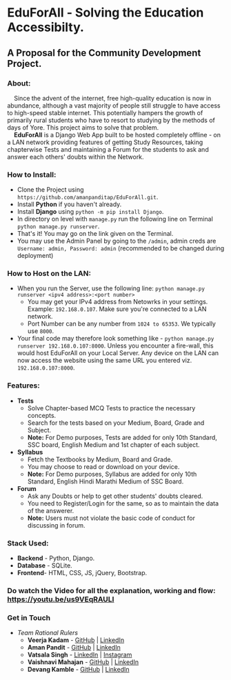# EduForAll - Solving the Education Accessibilty.
## A Proposal for the Community Development Project.

### About:
&nbsp;&nbsp;&nbsp;&nbsp;Since the advent of the internet, free high-quality education is now in abundance, although a vast majority of people still struggle to have access to high-speed stable internet. This potentially hampers the growth of primarily rural students who have to resort to studying by the methods of days of Yore. This project aims to solve that problem.<br>
&nbsp;&nbsp;&nbsp;&nbsp;**EduForAll** is a Django Web App built to be hosted completely offline - on a LAN network providing features of getting Study Resources, taking chapterwise Tests and maintaining a Forum for the students to ask and answer each others' doubts within the Network.

### How to Install:
- Clone the Project using `https://github.com/amanpanditap/EduForAll.git`.
- Install **Python** if you haven't already.
- Install **Django** using  `python -m pip install Django`.
- In directory on level with `manage.py` run the following line on Terminal `python manage.py runserver`.
- That's it! You may go on the link given on the Terminal.
- You may use the Admin Panel by going to the `/admin`, admin creds are `Username: admin, Password: admin` (recommended to be changed during deployment)

### How to Host on the LAN:
- When you run the Server, use the following line: `python manage.py runserver <ipv4 address>:<port number>`
  - You may get your IPv4 address from Netowrks in your settings. Example: `192.168.0.107`. Make sure you're connected to a LAN network.
  - Port Number can be any number from `1024 to 65353`. We typically use `8000`.
- Your final code may therefore look something like - `python manage.py runserver 192.168.0.107:8000`. Unless you encounter a fire-wall, this would host EduForAll on your Local Server. Any device on the LAN can now access the website using the same URL you entered viz. `192.168.0.107:8000`.

### Features:
- **Tests**
  - Solve Chapter-based MCQ Tests to practice the necessary concepts.
  - Search for the tests based on your Medium, Board, Grade and Subject.
  - **Note:** For Demo purposes, Tests are added for only 10th Standard, SSC board, English Medium and 1st chapter of each subject.
- **Syllabus**
  - Fetch the Textbooks by Medium, Board and Grade.
  - You may choose to read or download on your device.
  - **Note:** For Demo purposes, Syllabus are added for only 10th Standard, English Hindi Marathi Medium of SSC Board.
- **Forum**
  - Ask any Doubts or help to get other students' doubts cleared.
  - You need to Register/Login for the same, so as to maintain the data of the answerer.
  - **Note:** Users must not violate the basic code of conduct for discussing in forum.

### Stack Used:
- **Backend** - Python, Django.
- **Database** - SQLite.
- **Frontend**- HTML, CSS, JS, jQuery, Bootstrap.

### Do watch the Video for all the explanation, working and flow: https://youtu.be/us9VEqRAULI 


### Get in Touch
- *Team Rational Rulers*
  - **Veerja Kadam** - <a href="https://github.com/veerja-kadam">GitHub</a> | <a href="https://www.linkedin.com/in/veerja-kadam-ba23a316a/">LinkedIn</a>
  - **Aman Pandit** - <a href="https://github.com/amanpanditap">GitHub</a> | <a href="https://www.linkedin.com/in/amanpanditwce/">LinkedIn</a>
  - **Vatsala Singh** - <a href="https://www.linkedin.com/in/vatsala-singh-a00207209/">LinkedIn</a> | <a href="https://www.instagram.com/tempest_steel_vatsala/">Instagram</a>
  - **Vaishnavi Mahajan** - <a href="https://github.com/VaishnaviM411">GitHub</a> | <a href="https://www.linkedin.com/in/vaishnavi-mahajan-a191121a5/">LinkedIn</a>
  - **Devang Kamble** - <a href="https://github.com/rising-entropy">GitHub</a> | <a href="https://www.linkedin.com/in/devang-kamble/">LinkedIn</a>

